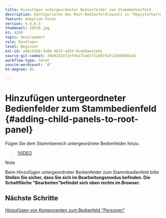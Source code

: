 ```yaml
---
title: Hinzufügen untergeordneter Bedienfelder zum Stammbedienfeld
description: Konfigurieren des Root-Bedienfeldlayouts zu "Registerkarten auf der linken Seite"und Hinzufügen untergeordneter Bedienfelder zum Stammbedienfeld.
feature: Adaptive Forms
version: 6.4,6.5
thumbnail: 28536.jpg
kt: 4209
topic: Development
role: Developer
level: Beginner
exl-id: a68c41b8-3e80-4b25-a933-9ceb8aee1e01
source-git-commit: 38e0332ef2ef45a73a81f318975afc25600392a8
workflow-type: tm+mt
source-wordcount: '0'
ht-degree: 0%

---
```


# Hinzufügen untergeordneter Bedienfelder zum Stammbedienfeld {#adding-child-panels-to-root-panel}

Fügen Sie dem Stammbereich untergeordnete Bedienfelder hinzu.


>[!VIDEO](https://video.tv.adobe.com/v/28536?quality=12&learn=on)

>[!NOTE]
>Beim Hinzufügen untergeordneter Bedienfelder zum Stammbedienfeld bitte **Stellen Sie sicher, dass Sie sich im Bearbeitungsmodus befinden. Die Schaltfläche &quot;Bearbeiten&quot;befindet sich oben rechts im Browser.**

## Nächste Schritte

[Hinzufügen von Komponenten zum Bedienfeld &quot;Personen&quot;](./adding-components-to-people-panel.md)
